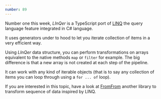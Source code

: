 ```yaml
---
number: 89
---
```


Number one this week, _LInQer_ is a TypeScript port of [LINQ](https://docs.microsoft.com/en-us/dotnet/csharp/linq/) the query language feature integrated in C# language.

It uses generators under to hood to let you iterate collection of items in a very efficient way.

Using _LInQer_ data structure, you can perform transformations on arrays equivalent to the native methods `map` or `filter` for example. The big difference is that a new array is not created at each step of the pipeline.

It can work with any kind of iterable objects (that is to say any collection of items you can loop through using a `for ... of` loop).

If you are interested in this topic, have a look at [FromFrom](https://github.com/tomi/fromfrom) another library to transform sequence of data inspired by LINQ.
